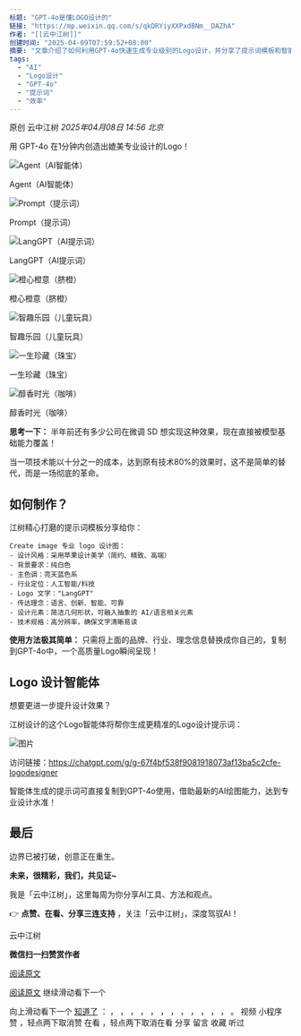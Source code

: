 ```yaml
---
标题: "GPT-4o是懂LOGO设计的"
链接: "https://mp.weixin.qq.com/s/qkDRYiyXXPxdBNm__DAZhA"
作者: "[[云中江树]]"
创建时间: "2025-04-09T07:59:52+08:00"
摘要: "文章介绍了如何利用GPT-4o快速生成专业级别的Logo设计，并分享了提示词模板和智能体工具。"
tags:
  - "AI"
  - "Logo设计"
  - "GPT-4o"
  - "提示词"
  - "效率"
---
```

原创 云中江树 *2025年04月08日 14:56* *北京*

用 GPT-4o 在1分钟内创造出媲美专业设计的Logo！

![Agent（AI智能体）](https://mmbiz.qpic.cn/mmbiz_jpg/F0AgDGXHkKzXLsQWhucKnL5Lq1TMoGibKVofnfwpBvxugRbHWCbZpLiafMcJPHnJ4Hb5JXtNsgvWEVSNphjhJ1aQ/640?wx_fmt=jpeg&from=appmsg&tp=webp&wxfrom=5&wx_lazy=1&wx_co=1)

Agent（AI智能体）

![Prompt（提示词）](https://mmbiz.qpic.cn/mmbiz_jpg/F0AgDGXHkKzXLsQWhucKnL5Lq1TMoGibKicPoQRa0DRuRghoBmeGAD8RXElZXPyX5b6RiauqhsyKVNTSiaJpBpR1Xg/640?wx_fmt=jpeg&from=appmsg&tp=webp&wxfrom=5&wx_lazy=1&wx_co=1)

Prompt（提示词）

![LangGPT（AI提示词）](https://mmbiz.qpic.cn/mmbiz_jpg/F0AgDGXHkKzXLsQWhucKnL5Lq1TMoGibKGbME0ic20BF4mm5fOsAQphQGqga6X0lS9YHMJtUjadnIHaTDKBHvgfQ/640?wx_fmt=jpeg&from=appmsg&tp=webp&wxfrom=5&wx_lazy=1&wx_co=1)

LangGPT（AI提示词）

![橙心橙意（脐橙）](https://mmbiz.qpic.cn/mmbiz_jpg/F0AgDGXHkKzXLsQWhucKnL5Lq1TMoGibKztDNNwUicz2vl78GicL9m7ABhSbzMIV7Hlr98x48gfYFdiaJKZGV1P4SA/640?wx_fmt=jpeg&from=appmsg&tp=webp&wxfrom=5&wx_lazy=1&wx_co=1)

橙心橙意（脐橙）

![智趣乐园（儿童玩具）](https://mmbiz.qpic.cn/mmbiz_jpg/F0AgDGXHkKzXLsQWhucKnL5Lq1TMoGibKGZBnMXshicFOFYxnhqicW6VMOsQSsadZeIPNmxrbH0Vjc2VZBOysPtdA/640?wx_fmt=jpeg&from=appmsg&tp=webp&wxfrom=5&wx_lazy=1&wx_co=1)

智趣乐园（儿童玩具）

![一生珍藏（珠宝）](https://mmbiz.qpic.cn/mmbiz_jpg/F0AgDGXHkKzXLsQWhucKnL5Lq1TMoGibK6zpT0hUYqicG71M3BLrhj2hZ1VFOClx3APfYWRXKLILICCE9icB2t96g/640?wx_fmt=jpeg&from=appmsg&tp=webp&wxfrom=5&wx_lazy=1&wx_co=1)

一生珍藏（珠宝）

![醇香时光（咖啡）](https://mmbiz.qpic.cn/mmbiz_jpg/F0AgDGXHkKzXLsQWhucKnL5Lq1TMoGibKrAePG2yrET3qyxk68PwOttHunggqmX6uUFhVhWMOScSdvnRdZQEK7g/640?wx_fmt=jpeg&from=appmsg&tp=webp&wxfrom=5&wx_lazy=1&wx_co=1)

醇香时光（咖啡）

**思考一下：** 半年前还有多少公司在微调 SD 想实现这种效果，现在直接被模型基础能力覆盖！

当一项技术能以十分之一的成本，达到原有技术80%的效果时，这不是简单的替代，而是一场彻底的革命。

## 如何制作？

江树精心打磨的提示词模板分享给你：

```
Create image 专业 logo 设计图：
- 设计风格：采用苹果设计美学（简约、精致、高端）
- 背景要求：纯白色
- 主色调：亮天蓝色系
- 行业定位：人工智能/科技
- Logo 文字："LangGPT"
- 传达理念：语言、创新、智能、可靠
- 设计元素：简洁几何形状，可融入抽象的 AI/语言相关元素
- 技术规格：高分辨率，确保文字清晰易读
```

**使用方法极其简单：** 只需将上面的品牌、行业、理念信息替换成你自己的，复制到GPT-4o中，一个高质量Logo瞬间呈现！

## Logo 设计智能体

想要更进一步提升设计效果？

江树设计的这个Logo智能体将帮你生成更精准的Logo设计提示词：

![图片](https://mmbiz.qpic.cn/mmbiz_png/F0AgDGXHkKzXLsQWhucKnL5Lq1TMoGibKu7psQ54NjfXB9Jial24zqS8glzD8ySpbHae56JHOlbo61xElGmVTRVA/640?wx_fmt=png&from=appmsg&tp=webp&wxfrom=5&wx_lazy=1&wx_co=1)

访问链接：https://chatgpt.com/g/g-67f4bf538f9081918073af13ba5c2cfe-logodesigner

智能体生成的提示词可直接复制到GPT-4o使用，借助最新的AI绘图能力，达到专业设计水准！

## 最后

边界已被打破，创意正在重生。

**未来，很精彩，我们，共见证~**

我是「云中江树」，这里每周为你分享AI工具、方法和观点。

👉 **点赞、在看、分享三连支持** ，关注「云中江树」，深度驾驭AI！

云中江树

 **微信扫一扫赞赏作者**

[阅读原文](https://mp.weixin.qq.com/s/)

[阅读原文](https://mp.weixin.qq.com/s/) 继续滑动看下一个

向上滑动看下一个 [知道了](https://mp.weixin.qq.com/s/) ： ， ， ， ， ， ， ， ， ， ， ， ， 。 视频 小程序 赞 ，轻点两下取消赞 在看 ，轻点两下取消在看 分享 留言 收藏 听过